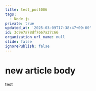 ```yaml
---
title: test_post006
tags:
  - Node.js
private: true
updated_at: '2025-03-09T17:38:47+09:00'
id: 3c9e7a78df7667a27c66
organization_url_name: null
slide: false
ignorePublish: false
---
```

# new article body
test
